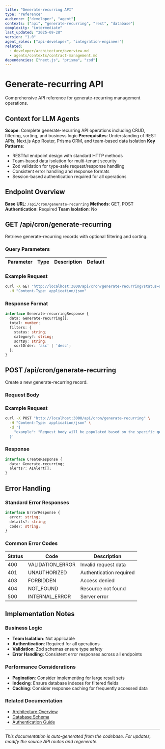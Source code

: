 ```yaml
---
title: "Generate-recurring API"
type: "reference"
audience: ["developer", "agent"]
contexts: ["api", "generate-recurring", "rest", "database"]
complexity: "intermediate"
last_updated: "2025-09-28"
version: "1.0"
agent_roles: ["api-developer", "integration-engineer"]
related:
  - developer/architecture/overview.md
  - agents/contexts/contract-management.md
dependencies: ["next.js", "prisma", "zod"]
---
```


# Generate-recurring API

Comprehensive API reference for generate-recurring management operations.

## Context for LLM Agents

**Scope**: Complete generate-recurring API operations including CRUD, filtering, sorting, and business logic
**Prerequisites**: Understanding of REST APIs, Next.js App Router, Prisma ORM, and team-based data isolation
**Key Patterns**:
- RESTful endpoint design with standard HTTP methods
- Team-based data isolation for multi-tenant security
- Zod validation for type-safe request/response handling
- Consistent error handling and response formats
- Session-based authentication required for all operations

## Endpoint Overview

**Base URL**: `/api/cron/generate-recurring`
**Methods**: GET, POST
**Authentication**: Required
**Team Isolation**: No


## GET /api/cron/generate-recurring

Retrieve generate-recurring records with optional filtering and sorting.

### Query Parameters

| Parameter | Type | Description | Default |
|-----------|------|-------------|---------|


### Example Request

```bash
curl -X GET "http://localhost:3000/api/cron/generate-recurring?status=active&sortBy=createdAt&sortOrder=desc" \
  -H "Content-Type: application/json"
```

### Response Format

```typescript
interface Generate-recurringResponse {
  data: Generate-recurring[];
  total: number;
  filters: {
    status: string;
    category?: string;
    sortBy: string;
    sortOrder: 'asc' | 'desc';
  };
}
```



## POST /api/cron/generate-recurring

Create a new generate-recurring record.

### Request Body



### Example Request

```bash
curl -X POST "http://localhost:3000/api/cron/generate-recurring" \
  -H "Content-Type: application/json" \
  -d '{
    "example": "Request body will be populated based on the specific generate-recurring schema"
  }'
```

### Response

```typescript
interface CreateResponse {
  data: Generate-recurring;
  alerts?: AIAlert[];
}
```






## Error Handling

### Standard Error Responses

```typescript
interface ErrorResponse {
  error: string;
  details?: string;
  code?: string;
}
```

### Common Error Codes

| Status | Code | Description |
|--------|------|-------------|
| 400 | VALIDATION_ERROR | Invalid request data |
| 401 | UNAUTHORIZED | Authentication required |
| 403 | FORBIDDEN | Access denied |
| 404 | NOT_FOUND | Resource not found |
| 500 | INTERNAL_ERROR | Server error |



## Implementation Notes

### Business Logic
- **Team Isolation**: Not applicable
- **Authentication**: Required for all operations
- **Validation**: Zod schemas ensure type safety
- **Error Handling**: Consistent error responses across all endpoints

### Performance Considerations
- **Pagination**: Consider implementing for large result sets
- **Indexing**: Ensure database indexes for filtered fields
- **Caching**: Consider response caching for frequently accessed data

### Related Documentation
- [Architecture Overview](../../developer/architecture/overview.md)
- [Database Schema](../../developer/architecture/database.md)
- [Authentication Guide](../../developer/authentication.md)

---

*This documentation is auto-generated from the codebase. For updates, modify the source API routes and regenerate.*